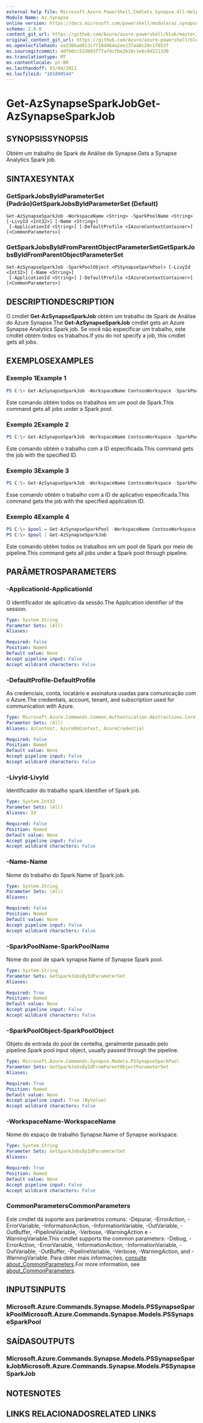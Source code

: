 ```yaml
---
external help file: Microsoft.Azure.PowerShell.Cmdlets.Synapse.dll-Help.xml
Module Name: Az.Synapse
online version: https://docs.microsoft.com/powershell/module/az.synapse/get-azsynapsesparkjob
schema: 2.0.0
content_git_url: https://github.com/Azure/azure-powershell/blob/master/src/Synapse/Synapse/help/Get-AzSynapseSparkJob.md
original_content_git_url: https://github.com/Azure/azure-powershell/blob/master/src/Synapse/Synapse/help/Get-AzSynapseSparkJob.md
ms.openlocfilehash: ea330bad812c7718d464a2ee237aa8c20c1f653f
ms.sourcegitcommit: 4dfb0cc533b83f77afdcfbe2618c1e6c8d221330
ms.translationtype: MT
ms.contentlocale: pt-BR
ms.lasthandoff: 03/04/2021
ms.locfileid: "101890544"
---
```

# <span data-ttu-id="db9b4-101">Get-AzSynapseSparkJob</span><span class="sxs-lookup"><span data-stu-id="db9b4-101">Get-AzSynapseSparkJob</span></span>

## <span data-ttu-id="db9b4-102">SYNOPSIS</span><span class="sxs-lookup"><span data-stu-id="db9b4-102">SYNOPSIS</span></span>
<span data-ttu-id="db9b4-103">Obtém um trabalho de Spark de Análise de Synapse.</span><span class="sxs-lookup"><span data-stu-id="db9b4-103">Gets a Synapse Analytics Spark job.</span></span>

## <span data-ttu-id="db9b4-104">SINTAXE</span><span class="sxs-lookup"><span data-stu-id="db9b4-104">SYNTAX</span></span>

### <span data-ttu-id="db9b4-105">GetSparkJobsByIdParameterSet (Padrão)</span><span class="sxs-lookup"><span data-stu-id="db9b4-105">GetSparkJobsByIdParameterSet (Default)</span></span>
```
Get-AzSynapseSparkJob -WorkspaceName <String> -SparkPoolName <String> [-LivyId <Int32>] [-Name <String>]
 [-ApplicationId <String>] [-DefaultProfile <IAzureContextContainer>] [<CommonParameters>]
```

### <span data-ttu-id="db9b4-106">GetSparkJobsByIdFromParentObjectParameterSet</span><span class="sxs-lookup"><span data-stu-id="db9b4-106">GetSparkJobsByIdFromParentObjectParameterSet</span></span>
```
Get-AzSynapseSparkJob -SparkPoolObject <PSSynapseSparkPool> [-LivyId <Int32>] [-Name <String>]
 [-ApplicationId <String>] [-DefaultProfile <IAzureContextContainer>] [<CommonParameters>]
```

## <span data-ttu-id="db9b4-107">DESCRIPTION</span><span class="sxs-lookup"><span data-stu-id="db9b4-107">DESCRIPTION</span></span>
<span data-ttu-id="db9b4-108">O cmdlet **Get-AzSynapseSparkJob** obtém um trabalho de Spark de Análise do Azure Synapse.</span><span class="sxs-lookup"><span data-stu-id="db9b4-108">The **Get-AzSynapseSparkJob** cmdlet gets an Azure Synapse Analytics Spark job.</span></span>
<span data-ttu-id="db9b4-109">Se você não especificar um trabalho, este cmdlet obtém todos os trabalhos.</span><span class="sxs-lookup"><span data-stu-id="db9b4-109">If you do not specify a job, this cmdlet gets all jobs.</span></span>

## <span data-ttu-id="db9b4-110">EXEMPLOS</span><span class="sxs-lookup"><span data-stu-id="db9b4-110">EXAMPLES</span></span>

### <span data-ttu-id="db9b4-111">Exemplo 1</span><span class="sxs-lookup"><span data-stu-id="db9b4-111">Example 1</span></span>
```powershell
PS C:\> Get-AzSynapseSparkJob -WorkspaceName ContosoWorkspace -SparkPoolName ContosoSparkPool
```

<span data-ttu-id="db9b4-112">Este comando obtém todos os trabalhos em um pool de Spark.</span><span class="sxs-lookup"><span data-stu-id="db9b4-112">This command gets all jobs under a Spark pool.</span></span>

### <span data-ttu-id="db9b4-113">Exemplo 2</span><span class="sxs-lookup"><span data-stu-id="db9b4-113">Example 2</span></span>
```powershell
PS C:\> Get-AzSynapseSparkJob -WorkspaceName ContosoWorkspace -SparkPoolName ContosoSparkPool -LivyId 119
```

<span data-ttu-id="db9b4-114">Este comando obtém o trabalho com a ID especificada.</span><span class="sxs-lookup"><span data-stu-id="db9b4-114">This command gets the job with the specified ID.</span></span>

### <span data-ttu-id="db9b4-115">Exemplo 3</span><span class="sxs-lookup"><span data-stu-id="db9b4-115">Example 3</span></span>
```powershell
PS C:\> Get-AzSynapseSparkJob -WorkspaceName ContosoWorkspace -SparkPoolName ContosoSparkPool -ApplicationId application_1585023543211_0004
```

<span data-ttu-id="db9b4-116">Esse comando obtém o trabalho com a ID de aplicativo especificada.</span><span class="sxs-lookup"><span data-stu-id="db9b4-116">This command gets the job with the specified application ID.</span></span>

### <span data-ttu-id="db9b4-117">Exemplo 4</span><span class="sxs-lookup"><span data-stu-id="db9b4-117">Example 4</span></span>
```powershell
PS C:\> $pool = Get-AzSynapseSparkPool -WorkspaceName ContosoWorkspace -SparkPoolName ContosoSparkPool
PS C:\> $pool | Get-AzSynapseSparkJob
```

<span data-ttu-id="db9b4-118">Este comando obtém todos os trabalhos em um pool de Spark por meio de pipeline.</span><span class="sxs-lookup"><span data-stu-id="db9b4-118">This command gets all jobs under a Spark pool through pipeline.</span></span>

## <span data-ttu-id="db9b4-119">PARÂMETROS</span><span class="sxs-lookup"><span data-stu-id="db9b4-119">PARAMETERS</span></span>

### <span data-ttu-id="db9b4-120">-ApplicationId</span><span class="sxs-lookup"><span data-stu-id="db9b4-120">-ApplicationId</span></span>
<span data-ttu-id="db9b4-121">O identificador de aplicativo da sessão.</span><span class="sxs-lookup"><span data-stu-id="db9b4-121">The Application identifier of the session.</span></span>

```yaml
Type: System.String
Parameter Sets: (All)
Aliases:

Required: False
Position: Named
Default value: None
Accept pipeline input: False
Accept wildcard characters: False
```

### <span data-ttu-id="db9b4-122">-DefaultProfile</span><span class="sxs-lookup"><span data-stu-id="db9b4-122">-DefaultProfile</span></span>
<span data-ttu-id="db9b4-123">As credenciais, conta, locatário e assinatura usadas para comunicação com o Azure.</span><span class="sxs-lookup"><span data-stu-id="db9b4-123">The credentials, account, tenant, and subscription used for communication with Azure.</span></span>

```yaml
Type: Microsoft.Azure.Commands.Common.Authentication.Abstractions.Core.IAzureContextContainer
Parameter Sets: (All)
Aliases: AzContext, AzureRmContext, AzureCredential

Required: False
Position: Named
Default value: None
Accept pipeline input: False
Accept wildcard characters: False
```

### <span data-ttu-id="db9b4-124">-LivyId</span><span class="sxs-lookup"><span data-stu-id="db9b4-124">-LivyId</span></span>
<span data-ttu-id="db9b4-125">Identificador do trabalho spark.</span><span class="sxs-lookup"><span data-stu-id="db9b4-125">Identifier of Spark job.</span></span>

```yaml
Type: System.Int32
Parameter Sets: (All)
Aliases: Id

Required: False
Position: Named
Default value: None
Accept pipeline input: False
Accept wildcard characters: False
```

### <span data-ttu-id="db9b4-126">-Name</span><span class="sxs-lookup"><span data-stu-id="db9b4-126">-Name</span></span>
<span data-ttu-id="db9b4-127">Nome do trabalho do Spark.</span><span class="sxs-lookup"><span data-stu-id="db9b4-127">Name of Spark job.</span></span>

```yaml
Type: System.String
Parameter Sets: (All)
Aliases:

Required: False
Position: Named
Default value: None
Accept pipeline input: False
Accept wildcard characters: False
```

### <span data-ttu-id="db9b4-128">-SparkPoolName</span><span class="sxs-lookup"><span data-stu-id="db9b4-128">-SparkPoolName</span></span>
<span data-ttu-id="db9b4-129">Nome do pool de spark synapse.</span><span class="sxs-lookup"><span data-stu-id="db9b4-129">Name of Synapse Spark pool.</span></span>

```yaml
Type: System.String
Parameter Sets: GetSparkJobsByIdParameterSet
Aliases:

Required: True
Position: Named
Default value: None
Accept pipeline input: False
Accept wildcard characters: False
```

### <span data-ttu-id="db9b4-130">-SparkPoolObject</span><span class="sxs-lookup"><span data-stu-id="db9b4-130">-SparkPoolObject</span></span>
<span data-ttu-id="db9b4-131">Objeto de entrada do pool de centelha, geralmente passado pelo pipeline.</span><span class="sxs-lookup"><span data-stu-id="db9b4-131">Spark pool input object, usually passed through the pipeline.</span></span>

```yaml
Type: Microsoft.Azure.Commands.Synapse.Models.PSSynapseSparkPool
Parameter Sets: GetSparkJobsByIdFromParentObjectParameterSet
Aliases:

Required: True
Position: Named
Default value: None
Accept pipeline input: True (ByValue)
Accept wildcard characters: False
```

### <span data-ttu-id="db9b4-132">-WorkspaceName</span><span class="sxs-lookup"><span data-stu-id="db9b4-132">-WorkspaceName</span></span>
<span data-ttu-id="db9b4-133">Nome do espaço de trabalho Synapse.</span><span class="sxs-lookup"><span data-stu-id="db9b4-133">Name of Synapse workspace.</span></span>

```yaml
Type: System.String
Parameter Sets: GetSparkJobsByIdParameterSet
Aliases:

Required: True
Position: Named
Default value: None
Accept pipeline input: False
Accept wildcard characters: False
```

### <span data-ttu-id="db9b4-134">CommonParameters</span><span class="sxs-lookup"><span data-stu-id="db9b4-134">CommonParameters</span></span>
<span data-ttu-id="db9b4-135">Este cmdlet dá suporte aos parâmetros comuns: -Depurar, -ErrorAction, -ErrorVariable, -InformationAction, -InformationVariable, -OutVariable, -OutBuffer, -PipelineVariable, -Verbose, -WarningAction e -WarningVariable.</span><span class="sxs-lookup"><span data-stu-id="db9b4-135">This cmdlet supports the common parameters: -Debug, -ErrorAction, -ErrorVariable, -InformationAction, -InformationVariable, -OutVariable, -OutBuffer, -PipelineVariable, -Verbose, -WarningAction, and -WarningVariable.</span></span> <span data-ttu-id="db9b4-136">Para obter mais informações, [consulte about_CommonParameters](http://go.microsoft.com/fwlink/?LinkID=113216).</span><span class="sxs-lookup"><span data-stu-id="db9b4-136">For more information, see [about_CommonParameters](http://go.microsoft.com/fwlink/?LinkID=113216).</span></span>

## <span data-ttu-id="db9b4-137">INPUTS</span><span class="sxs-lookup"><span data-stu-id="db9b4-137">INPUTS</span></span>

### <span data-ttu-id="db9b4-138">Microsoft.Azure.Commands.Synapse.Models.PSSynapseSparkPool</span><span class="sxs-lookup"><span data-stu-id="db9b4-138">Microsoft.Azure.Commands.Synapse.Models.PSSynapseSparkPool</span></span>

## <span data-ttu-id="db9b4-139">SAÍDAS</span><span class="sxs-lookup"><span data-stu-id="db9b4-139">OUTPUTS</span></span>

### <span data-ttu-id="db9b4-140">Microsoft.Azure.Commands.Synapse.Models.PSSynapseSparkJob</span><span class="sxs-lookup"><span data-stu-id="db9b4-140">Microsoft.Azure.Commands.Synapse.Models.PSSynapseSparkJob</span></span>

## <span data-ttu-id="db9b4-141">NOTES</span><span class="sxs-lookup"><span data-stu-id="db9b4-141">NOTES</span></span>

## <span data-ttu-id="db9b4-142">LINKS RELACIONADOS</span><span class="sxs-lookup"><span data-stu-id="db9b4-142">RELATED LINKS</span></span>
